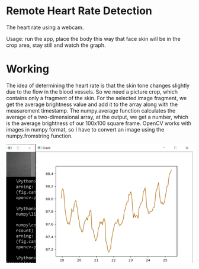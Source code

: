 # Remote Heart Rate Detection

 The heart rate using a webcam.

Usage: run the app, place the body this way that face skin will be in the crop area, stay still and watch the graph.

# Working
The idea of determining the heart rate is that the skin tone changes slightly due to the flow in the blood vessels. So we need a picture crop, which contains only a fragment of the skin.
For the selected image fragment, we get the average brightness value and add it to the array along with the measurement timestamp.
The numpy.average function calculates the average of a two-dimensional array, at the output, we get a number, which is the average brightness of our 100x100 square frame.
OpenCV works with images in numpy format, so I have to convert an image using the numpy.fromstring function.

![Screenshot](screenshot.png)
